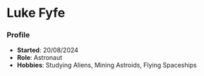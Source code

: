 
# Luke Fyfe
### Profile
- **Started**: 20/08/2024
- **Role**: Astronaut
- **Hobbies**: Studying Aliens, Mining Astroids, Flying Spaceships


